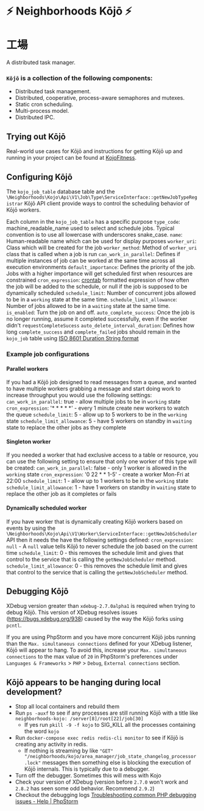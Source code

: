 # ⚡ Neighborhoods Kōjō ⚡
# 工場
A distributed task manager.

### `Kōjō` is a collection of the following components:
* Distributed task management.
* Distributed, cooperative, process-aware semaphores and mutexes.
* Static cron scheduling.
* Multi-process model.
* Distributed IPC.

## Trying out Kōjō

Real-world use cases for Kōjō and instructions for getting Kōjō up and running in your project can be found at [KojoFitness](https://github.com/neighborhoods/KojoFitness).

## Configuring Kōjō
The `kojo_job_table` database table and the `\Neighborhoods\Kojo\Api\V1\Job\Type\ServiceInterface::getNewJobTypeRegistrar` Kōjō API client provide ways to control the scheduling behavior of Kōjō workers.  

Each column in the `kojo_job_table` has a specific purpose
`type_code`: machine_readable_name used to select and schedule jobs. Typical convention is to use all lowercase with underscores snake_case.
`name`: Human-readable name which can be used for display purposes
`worker_uri`: Class which will be created for the job
`worker_method`: Method of `worker_uri` class that is called when a job is run
`can_work_in_parallel`: Defines if multiple instances of job can be worked at the same time across all execution environments
`default_importance`:  Defines the priority of the job. Jobs with a higher importance will get scheduled first when resources are constrained
`cron_expression`: [crontab](https://crontab.guru/) formatted expression of how often the job will be added to the schedule, or null if the job is supposed to be dynamically scheduled
`schedule_limit`:  Number of concurrent jobs allowed to be in a `working` state at the same time.
`schedule_limit_allowance`: Number of jobs allowed to be in a `waiting` state at the same time.
`is_enabled`: Turn the job on and off.
`auto_complete_success`: Once the job is no longer running, assume it completed successfully, even if the worker didn't `requestCompleteSucess`
`auto_delete_interval_duration`: Defines how long `complete_success` and `complete_failed` jobs should remain in the `kojo_job` table using [ISO 8601 Duration String format](https://en.wikipedia.org/wiki/ISO_8601#Durations)

### Example job configurations
#### Parallel workers
If you had a Kōjō job designed to read messages from a queue, and wanted to have multiple workers grabbing a message and start doing work to increase throughput you would use the following settings:
`can_work_in_parallel`: true - allow multiple jobs to be in `working` state
`cron_expression`: '* * * * *' - every 1 minute create new workers to watch the queue
`schedule_limit`: 5 - allow up to 5 workers to be in the `working` state
`schedule_limit_allowance`: 5 - have 5 workers on standby in `waiting` state to replace the other jobs as they complete

#### Singleton worker
If you needed a worker that had exclusive access to a table or resource, you can use the following setting to ensure that only one worker of this type will be created:
`can_work_in_parallel`: false - only 1 worker is allowed in the `working` state
`cron_expression`: '0 22 * * 1-5' - create a worker Mon-Fri at 22:00
`schedule_limit`: 1 - allow up to 1 workers to be in the `working` state
`schedule_limit_allowance`: 1 - have 1 workers on standby in `waiting` state to replace the other job as it completes or fails

#### Dynamically scheduled worker
If you have worker that is dynamically creating Kōjō workers based on events by using the `\Neighborhoods\Kojo\Api\V1\Worker\ServiceInterface::getNewJobScheduler` API then it needs the have the following settings defined:
`cron_expression`: `null` - A `null` value tells Kōjō to never schedule the job based on the current time
`schedule_limit`: 0 - this removes the schedule limit and gives that control to the service that is calling the `getNewJobScheduler` method.
`schedule_limit_allowance`: 0 - this removes the schedule limit and gives that control to the service that is calling the `getNewJobScheduler` method.

## Debugging Kōjō
XDebug version greater than `xdebug-2.7.0alpha1` is required when trying to debug Kōjō. This version of XDebug resolves issues (https://bugs.xdebug.org/938) caused by the way the Kōjō forks using `pcntl`.

If you are using PhpStorm and you have more concurrent Kōjō jobs running than the `Max. simultaneous connections` defined for your XDebug listener, Kōjō will appear to hang. To avoid this, increase your `Max. simultaneous connections` to the max value of `20` in PhpStorm's preferences under `Languages & Frameworks` > `PHP` > `Debug`, `External connections` section.

## Kōjō appears to be hanging during local development?

* Stop all local containers and rebuild them
* Run `ps -auxf` to see if any processes are still running Kōjō with a title like `neighborhoods-kojo: /server[8]/root[22]/job[30]`
    - If yes run `pkill -9 -f kojo` to SIG_KILL all the processes containing the word `kojo`
* Run `docker-compose exec redis redis-cli monitor` to see if Kōjō is creating any activity in redis.
  * If nothing is streaming by like `"GET" "/neighborhoods/kojo/area_manager/job_state_changelog_processor.lock"` messages then something else is blocking the execution of Kōjō internals. This is typically due to a debugger.
* Turn off the debugger. Sometimes this will mess with Kojo
* Check your version of XDebug (version before `2.7.0` won't work and `2.8.2` has seen some odd behavior. Recommend `2.9.2`)
* Checkout the debugging logs [Troubleshooting common PHP debugging issues - Help | PhpStorm](https://www.jetbrains.com/help/phpstorm/troubleshooting-php-debugging.html#)
